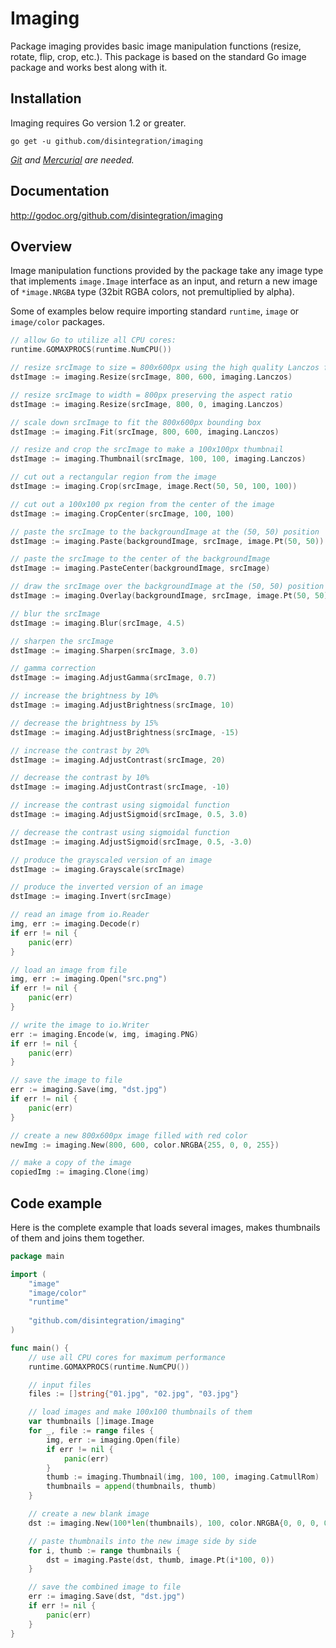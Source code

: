 # Imaging

Package imaging provides basic image manipulation functions (resize, rotate, flip, crop, etc.). 
This package is based on the standard Go image package and works best along with it. 

## Installation

Imaging requires Go version 1.2 or greater.

    go get -u github.com/disintegration/imaging

*[Git](http://git-scm.com/) and [Mercurial](http://mercurial.selenic.com/) are needed.*
    
## Documentation

http://godoc.org/github.com/disintegration/imaging

## Overview

Image manipulation functions provided by the package take any image type 
that implements `image.Image` interface as an input, and return a new image of 
`*image.NRGBA` type (32bit RGBA colors, not premultiplied by alpha).

Some of examples below require importing standard `runtime`, `image` or `image/color` packages.

```go 
// allow Go to utilize all CPU cores:
runtime.GOMAXPROCS(runtime.NumCPU())

// resize srcImage to size = 800x600px using the high quality Lanczos filter
dstImage := imaging.Resize(srcImage, 800, 600, imaging.Lanczos)

// resize srcImage to width = 800px preserving the aspect ratio
dstImage := imaging.Resize(srcImage, 800, 0, imaging.Lanczos)

// scale down srcImage to fit the 800x600px bounding box
dstImage := imaging.Fit(srcImage, 800, 600, imaging.Lanczos)

// resize and crop the srcImage to make a 100x100px thumbnail
dstImage := imaging.Thumbnail(srcImage, 100, 100, imaging.Lanczos)

// cut out a rectangular region from the image
dstImage := imaging.Crop(srcImage, image.Rect(50, 50, 100, 100)) 

// cut out a 100x100 px region from the center of the image
dstImage := imaging.CropCenter(srcImage, 100, 100)   

// paste the srcImage to the backgroundImage at the (50, 50) position
dstImage := imaging.Paste(backgroundImage, srcImage, image.Pt(50, 50))     

// paste the srcImage to the center of the backgroundImage
dstImage := imaging.PasteCenter(backgroundImage, srcImage)                   

// draw the srcImage over the backgroundImage at the (50, 50) position with opacity=0.5
dstImage := imaging.Overlay(backgroundImage, srcImage, image.Pt(50, 50), 0.5)

// blur the srcImage
dstImage := imaging.Blur(srcImage, 4.5)

// sharpen the srcImage
dstImage := imaging.Sharpen(srcImage, 3.0)

// gamma correction
dstImage := imaging.AdjustGamma(srcImage, 0.7)

// increase the brightness by 10%
dstImage := imaging.AdjustBrightness(srcImage, 10) 

// decrease the brightness by 15%
dstImage := imaging.AdjustBrightness(srcImage, -15) 

// increase the contrast by 20%
dstImage := imaging.AdjustContrast(srcImage, 20)

// decrease the contrast by 10%
dstImage := imaging.AdjustContrast(srcImage, -10) 

// increase the contrast using sigmoidal function
dstImage := imaging.AdjustSigmoid(srcImage, 0.5, 3.0) 

// decrease the contrast using sigmoidal function
dstImage := imaging.AdjustSigmoid(srcImage, 0.5, -3.0)

// produce the grayscaled version of an image
dstImage := imaging.Grayscale(srcImage)

// produce the inverted version of an image
dstImage := imaging.Invert(srcImage)

// read an image from io.Reader
img, err := imaging.Decode(r) 
if err != nil {
    panic(err)
}

// load an image from file
img, err := imaging.Open("src.png") 
if err != nil {
    panic(err)
}

// write the image to io.Writer
err := imaging.Encode(w, img, imaging.PNG) 
if err != nil {
    panic(err)
}

// save the image to file
err := imaging.Save(img, "dst.jpg") 
if err != nil {
    panic(err)
}

// create a new 800x600px image filled with red color
newImg := imaging.New(800, 600, color.NRGBA{255, 0, 0, 255})

// make a copy of the image
copiedImg := imaging.Clone(img)
```


## Code example
Here is the complete example that loads several images, makes thumbnails of them
and joins them together.

```go
package main

import (
    "image"
    "image/color"
    "runtime"
    
    "github.com/disintegration/imaging"
)

func main() {
    // use all CPU cores for maximum performance
    runtime.GOMAXPROCS(runtime.NumCPU())

    // input files
    files := []string{"01.jpg", "02.jpg", "03.jpg"}

    // load images and make 100x100 thumbnails of them
    var thumbnails []image.Image
    for _, file := range files {
        img, err := imaging.Open(file)
        if err != nil {
            panic(err)
        }
        thumb := imaging.Thumbnail(img, 100, 100, imaging.CatmullRom)
        thumbnails = append(thumbnails, thumb)
    }

    // create a new blank image
    dst := imaging.New(100*len(thumbnails), 100, color.NRGBA{0, 0, 0, 0})

    // paste thumbnails into the new image side by side
    for i, thumb := range thumbnails {
        dst = imaging.Paste(dst, thumb, image.Pt(i*100, 0))
    }

    // save the combined image to file
    err := imaging.Save(dst, "dst.jpg")
    if err != nil {
        panic(err)
    }
}
```